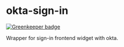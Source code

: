 # okta-sign-in

[![Greenkeeper badge](https://badges.greenkeeper.io/syzer/okta-sign-in.svg)](https://greenkeeper.io/)

Wrapper for sign-in frontend widget with okta.
